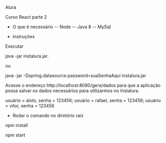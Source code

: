 Alura

Curso React parte 2

- O que é necessário
-- Node
-- Java 8
-- MySql

- Instruções

 Executar

java -jar instalura.jar.

ou

java -jar -Dspring.datasource.password=suaSenhaAqui instalura.jar

Acesse o endereço http://localhost:8080/gera/dados para que a aplicação possa salvar os dados necessários para utilizarmos no Instalura.

usuário = alots, senha = 123456;
usuário = rafael, senha = 123456;
usuário = vitor, senha = 123456

- Rodar o comando no diretório raiz

npm install

npm start